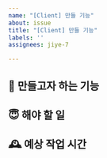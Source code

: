 ```yaml
---
name: "[Client] 만들 기능"
about: issue
title: "[Client] 만들 기능"
labels: ''
assignees: jiye-7

---
```


## 📌 만들고자 하는 기능


## 😇 해야 할 일


## 🕰️ 예상 작업 시간
